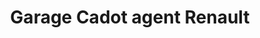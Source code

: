 ---
title: "Garage Cadot agent Renault"
url: /marigny-le-chatel/garage-cadot-agent-renault/
shop: réparation de voitures
---